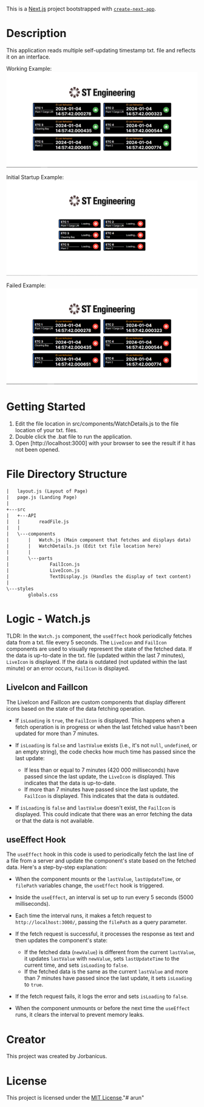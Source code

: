 This is a [Next.js](https://nextjs.org/) project bootstrapped with [`create-next-app`](https://github.com/vercel/next.js/tree/canary/packages/create-next-app).

# Description
This application reads multiple self-updating timestamp txt. file and reflects it on an interface. 

Working Example:
![Working Example](./images/Capture.png)

Initial Startup Example:
![Initial Startup Example](./images/Capture2.png)

Failed Example:
![Failed Example](./images/Capture3.png)

# Getting Started
1) Edit the file location in src/components/WatchDetails.js to the file location of your txt. files.
2) Double click the .bat file to run the application.
3) Open [http://localhost:3000] with your browser to see the result if it has not been opened.

# File Directory Structure
```/app  
|   layout.js (Layout of Page)  
|   page.js (Landing Page)  
|  
+---src  
|   +---API  
|   |       readFile.js   
|   |  
|   \---components  
|       |   Watch.js (Main component that fetches and displays data)  
|       |   WatchDetails.js (Edit txt file location here)  
|       |  
|       \---parts  
|               FailIcon.js  
|               LiveIcon.js  
|               TextDisplay.js (Handles the display of text content)  
|  
\---styles  
        globals.css 
``` 

# Logic - Watch.js 
TLDR: 
In the `Watch.js` component, the `useEffect` hook periodically fetches data from a txt. file every 5 seconds. The `LiveIcon` and `FailIcon` components are used to visually represent the state of the fetched data. If the data is up-to-date in the txt. file (updated within the last 7 minutes), `LiveIcon` is displayed. If the data is outdated (not updated within the last minute) or an error occurs, `FailIcon` is displayed.

## LiveIcon and FailIcon
The LiveIcon and FailIcon are custom components that display different icons based on the state of the data fetching operation.

- If `isLoading` is `true`, the `FailIcon` is displayed. This happens when a fetch operation is in progress or when the last fetched value hasn't been updated for more than 7 minutes.

- If `isLoading` is `false` and `lastValue` exists (i.e., it's not `null`, `undefined`, or an empty string), the code checks how much time has passed since the last update:
    - If less than or equal to 7 minutes (420 000 milliseconds) have passed since the last update, the `LiveIcon` is displayed. This indicates that the data is up-to-date.
    - If more than 7 minutes have passed since the last update, the `FailIcon` is displayed. This indicates that the data is outdated.

- If `isLoading` is `false` and `lastValue` doesn't exist, the `FailIcon` is displayed. This could indicate that there was an error fetching the data or that the data is not available.

## useEffect Hook
The `useEffect` hook in this code is used to periodically fetch the last line of a file from a server and update the component's state based on the fetched data. Here's a step-by-step explanation:

- When the component mounts or the `lastValue`, `lastUpdateTime`, or `filePath` variables change, the `useEffect` hook is triggered.

- Inside the `useEffect`, an interval is set up to run every 5 seconds (5000 milliseconds).

- Each time the interval runs, it makes a fetch request to `http://localhost:3000/`, passing the `filePath` as a query parameter.

- If the fetch request is successful, it processes the response as text and then updates the component's state:
    - If the fetched data (`newValue`) is different from the current `lastValue`, it updates `lastValue` with `newValue`, sets `lastUpdateTime` to the current time, and sets `isLoading` to `false`.
    - If the fetched data is the same as the current `lastValue` and more than 7 minutes have passed since the last update, it sets `isLoading` to `true`.

- If the fetch request fails, it logs the error and sets `isLoading` to `false`.

- When the component unmounts or before the next time the `useEffect` runs, it clears the interval to prevent memory leaks.

# Creator
This project was created by Jorbanicus.

# License
This project is licensed under the [MIT License](https://opensource.org/licenses/MIT)."# arun" 
